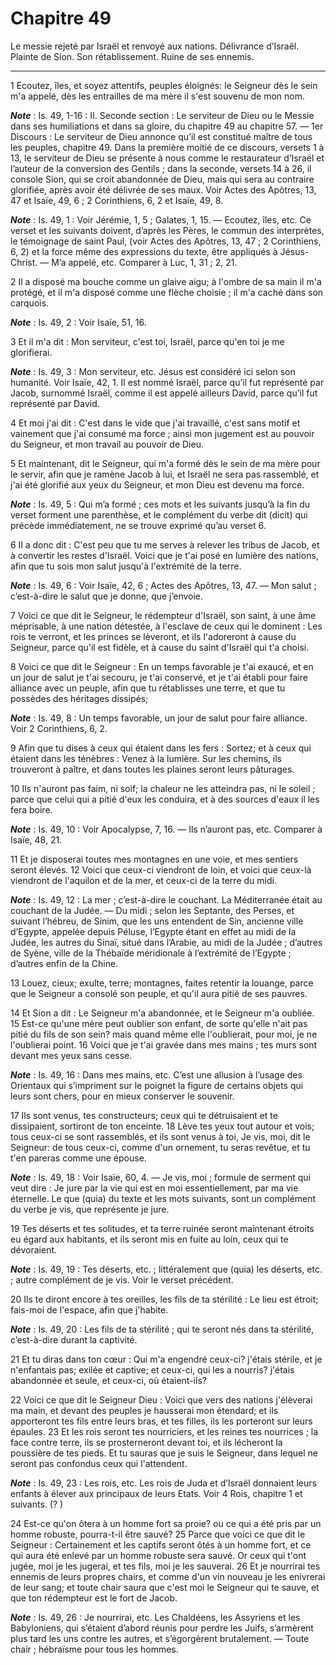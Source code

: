 # Chapitre 49

Le messie rejeté par Israël et renvoyé aux nations.
Délivrance d’Israël.
Plainte de Sion.
Son rétablissement.
Ruine de ses ennemis.

***

1 Ecoutez, îles, et soyez attentifs, peuples éloignés: le Seigneur dès le sein m'a appelé, dès les entrailles de ma mère il s'est souvenu de mon nom.

***Note*** :  Is. 49, 1-16 : II. Seconde section : Le serviteur de Dieu ou le Messie dans ses humiliations et dans sa gloire, du chapitre 49 au chapitre 57. ― 1er Discours : Le serviteur de Dieu annonce qu’il est constitué maître de tous les peuples, chapitre 49. Dans la première moitié de ce discours, versets 1 à 13, le serviteur de Dieu se présente à nous comme le restaurateur d’Israël et l’auteur de la conversion des Gentils ; dans la seconde, versets 14 à 26, il console Sion, qui se croit abandonnée de Dieu, mais qui sera au contraire glorifiée, après avoir été délivrée de ses maux. Voir Actes des Apôtres, 13, 47 et Isaïe, 49, 6 ; 2 Corinthiens, 6, 2 et Isaïe, 49, 8.

***Note*** :  Is. 49, 1 : Voir Jérémie, 1, 5 ; Galates, 1, 15. ― Ecoutez, îles, etc. Ce verset et les suivants doivent, d’après les Pères, le commun des interprètes, le témoignage de saint Paul, (voir Actes des Apôtres, 13, 47 ; 2 Corinthiens, 6, 2) et la force même des expressions du texte, être appliqués à Jésus-Christ. ― M’a appelé, etc. Comparer à Luc, 1, 31 ; 2, 21.


2 Il a disposé ma bouche comme un glaive aigu; à l'ombre de sa main il m'a protégé, et il m'a disposé comme une flèche choisie ; il m'a caché dans son carquois.

***Note*** :  Is. 49, 2 : Voir Isaïe, 51, 16.

3 Et il m'a dit : Mon serviteur, c'est toi, Israël, parce qu'en toi je me glorifierai.

***Note*** :  Is. 49, 3 : Mon serviteur, etc. Jésus est considéré ici selon son humanité. Voir Isaïe, 42, 1. Il est nommé Israël, parce qu’il fut représenté par Jacob, surnommé Israël, comme il est appelé ailleurs David, parce qu’il fut représenté par David.


4 Et moi j'ai dit : C'est dans le vide que j'ai travaillé, c'est sans motif et vainement que j'ai consumé ma force ; ainsi mon jugement est au pouvoir du Seigneur, et mon travail au pouvoir de Dieu.


5 Et maintenant, dit le Seigneur, qui m'a formé dès le sein de ma mère pour le servir, afin que je ramène Jacob à lui, et Israël ne sera pas rassemblé, et j'ai été glorifié aux yeux du Seigneur, et mon Dieu est devenu ma force.

***Note*** :  Is. 49, 5 : Qui m’a formé ; ces mots et les suivants jusqu’à la fin du verset forment une parenthèse, et le complément du verbe dit (dicit) qui précède immédiatement, ne se trouve exprimé qu’au verset 6.


6 Il a donc dit : C'est peu que tu me serves à relever les tribus de Jacob, et à convertir les restes d'Israël. Voici que je t'ai posé en lumière des nations, afin que tu sois mon salut jusqu'à l'extrémité de la terre.

***Note*** :  Is. 49, 6 : Voir Isaïe, 42, 6 ; Actes des Apôtres, 13, 47. ― Mon salut ; c’est-à-dire le salut que je donne, que j’envoie.


7 Voici ce que dit le Seigneur, le rédempteur d'Israël, son saint, à une âme méprisable, à une nation détestée, à l'esclave de ceux qui le dominent : Les rois te verront, et les princes se lèveront, et ils l'adoreront à cause du Seigneur, parce qu'il est fidèle, et à cause du saint d'Israël qui t'a choisi.


8 Voici ce que dit le Seigneur : En un temps favorable je t'ai exaucé, et en un jour de salut je t'ai secouru, je t'ai conservé, et je t'ai établi pour faire alliance avec un peuple, afin que tu rétablisses une terre, et que tu possèdes des héritages dissipés;

***Note*** :  Is. 49, 8 : Un temps favorable, un jour de salut pour faire alliance. Voir 2 Corinthiens, 6, 2.

9 Afin que tu dises à ceux qui étaient dans les fers : Sortez; et à ceux qui étaient dans les ténèbres : Venez à la lumière. Sur les chemins, ils trouveront à paître, et dans toutes les plaines seront leurs pâturages.


10 Ils n'auront pas faim, ni soif; la chaleur ne les atteindra pas, ni le soleil ; parce que celui qui a pitié d'eux les conduira, et à des sources d'eaux il les fera boire.

***Note*** :  Is. 49, 10 : Voir Apocalypse, 7, 16. ― Ils n’auront pas, etc. Comparer à Isaïe, 48, 21.


11 Et je disposerai toutes mes montagnes en une voie, et mes sentiers seront élevés. 12 Voici que ceux-ci viendront de loin, et voici que ceux-là viendront de l'aquilon et de la mer, et ceux-ci de la terre du midi.

***Note*** :  Is. 49, 12 : La mer ; c’est-à-dire le couchant. La Méditerranée était au couchant de la Judée. ― Du midi ; selon les Septante, des Perses, et suivant l’hébreu, de Sinim, que les uns entendent de Sin, ancienne ville d’Egypte, appelée depuis Péluse, l’Egypte étant en effet au midi de la Judée, les autres du Sinaï, situé dans l’Arabie, au midi de la Judée ; d’autres de Syène, ville de la Thébaïde méridionale à l’extrémité de l’Egypte ; d’autres enfin de la Chine.

13 Louez, cieux; exulte, terre; montagnes, faites retentir la louange, parce que le Seigneur a consolé son peuple, et qu'il aura pitié de ses pauvres.


14 Et Sion a dit : Le Seigneur m'a abandonnée, et le Seigneur m'a oubliée. 15 Est-ce qu'une mère peut oublier son enfant, de sorte qu'elle n'ait pas pitié du fils de son sein? mais quand même elle l'oublierait, pour moi, je ne l'oublierai point. 16 Voici que je t'ai gravée dans mes mains ; tes murs sont devant mes yeux sans cesse.

***Note*** :  Is. 49, 16 : Dans mes mains, etc. C’est une allusion à l’usage des Orientaux qui s’impriment sur le poignet la figure de certains objets qui leurs sont chers, pour en mieux conserver le souvenir.


17 Ils sont venus, tes constructeurs; ceux qui te détruisaient et te dissipaient, sortiront de ton enceinte. 18 Lève tes yeux tout autour et vois; tous ceux-ci se sont rassemblés, et ils sont venus à toi, Je vis, moi, dit le Seigneur: de tous ceux-ci, comme d'un ornement, tu seras revêtue, et tu t'en pareras comme une épouse.

***Note*** :  Is. 49, 18 : Voir Isaïe, 60, 4. ― Je vis, moi ; formule de serment qui veut dire : Je jure par la vie qui est en moi essentiellement, par ma vie éternelle. Le que (quia) du texte et les mots suivants, sont un complément du verbe je vis, que représente je jure.


19 Tes déserts et tes solitudes, et ta terre ruinée seront maintenant étroits eu égard aux habitants, et ils seront mis en fuite au loin, ceux qui te dévoraient.

***Note*** :  Is. 49, 19 : Tes déserts, etc. ; littéralement que (quia) les déserts, etc. ; autre complément de je vis. Voir le verset précédent.


20 Ils te diront encore à tes oreilles, les fils de ta stérilité : Le lieu est étroit; fais-moi de l'espace, afin que j'habite.

***Note*** :  Is. 49, 20 : Les fils de ta stérilité ; qui te seront nés dans ta stérilité, c’est-à-dire durant la captivité.

21 Et tu diras dans ton cœur : Qui m'a engendré ceux-ci? j'étais stérile, et je n'enfantais pas; exilée et captive; et ceux-ci, qui les a nourris? j'étais abandonnée et seule, et ceux-ci, où étaient-ils?


22 Voici ce que dit le Seigneur Dieu : Voici que vers des nations j'élèverai ma main, et devant des peuples je hausserai mon étendard; et ils apporteront tes fils entre leurs bras, et tes filles, ils les porteront sur leurs épaules. 23 Et les rois seront tes nourriciers, et les reines tes nourrices ; la face contre terre, ils se prosterneront devant toi, et ils lécheront la poussière de tes pieds. Et tu sauras que je suis le Seigneur, dans lequel ne seront pas confondus ceux qui l'attendent.

***Note*** :  Is. 49, 23 : Les rois, etc. Les rois de Juda et d’Israël donnaient leurs enfants à élever aux principaux de leurs Etats. Voir 4 Rois, chapitre 1 et suivants. (? )


24 Est-ce qu'on ôtera à un homme fort sa proie? ou ce qui a été pris par un homme robuste, pourra-t-il être sauvé? 25 Parce que voici ce que dit le Seigneur : Certainement et les captifs seront ôtés à un homme fort, et ce qui aura été enlevé par un homme robuste sera sauvé. Or ceux qui t'ont jugée, moi je les jugerai, et tes fils, moi je les sauverai. 26 Et je nourrirai tes ennemis de leurs propres chairs, et comme d'un vin nouveau je les enivrerai de leur sang; et toute chair saura que c'est moi le Seigneur qui te sauve, et que ton rédempteur est le fort de Jacob.

***Note*** :  Is. 49, 26 : Je nourrirai, etc. Les Chaldéens, les Assyriens et les Babyloniens, qui s’étaient d’abord réunis pour perdre les Juifs, s’armèrent plus tard les uns contre les autres, et s’égorgèrent brutalement. ― Toute chair ; hébraïsme pour tous les hommes.

